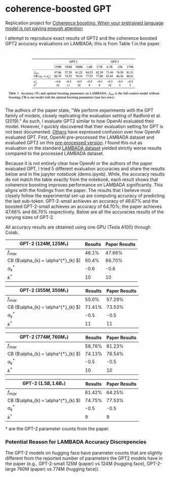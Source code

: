 # coherence-boosted GPT

Replication project for [Coherence boosting: When your pretrained language model is not paying enough attention](https://arxiv.org/pdf/2110.08294.pdf)

I attempt to reproduce exact results of GPT2 and the coherence boosted GPT2
accuracy evaluations on LAMBADA; this is from Table 1 in the paper.

![Table1](table.png)

The authors of the paper state, "We perform experiments with the GPT family of
models, closely replicating the evaluation setting of Radford et al. (2019)." As such,
I evaluate GPT2 similar to how OpenAI evaluated their model. However, I quickly
discovered that their evaluation setting for GPT is not best documented. [Others](https://github.com/openai/gpt-2/issues/131) have expressed confusion over how OpenAI evaluated GPT.
First, OpenAI pre-processed the LAMBADA dataset and evaluated GPT2 on this
[pre-processed version](https://huggingface.co/datasets/EleutherAI/lambada_openai).
I found this out as evaluation on the standard [LAMBADA dataset](https://huggingface.co/datasets/lambada) yielded strictly worse results compared to the processed LAMBADA dataset.

Because it is not entirely clear how OpenAI or the authors of the paper evaluated
GPT, I tried 5 different evaluation accuracies and share the results below and
in the jupyter notebook (demo.ipynb). While, the accuracy results do not match
the table exactly from the notebook, each result shows that coherence boosting
improves performance on LAMBADA significantly. This aligns with the findings
from the paper. The results that I believe most closely follow the experimental 
set-up are computing accuracy of predicting the last sub-token. GPT-2-small achieves an accuracy of 46.67% and the boosted GPT-2-small achieves an accuracy of 64.70%; the paper achieves 47.66% and 66.70% respectively. Below are all the accuracies results of the varying sizes of GPT-2.

All accuracy results are obtained using one GPU (Tesla A100) through Colab. 

|  GPT-2  $(124M, 125M_{\dagger})$                               |   Results      | Paper Results |
| ---                                    | ----           | ---           |
|  $f_{max}$                             |  46.1%         |  47.66%       |
|  CB ($\alpha_{k} = \alpha^{*}_{k} $)   |  60.4%         |  66.70%       |
|  $\alpha^{*}_{k}$                      |  -0.6          |  -0.6         |
|  $k^{*}$                               |  10            |  10           |

|  GPT-2  $(355M, 350M_{\dagger})$                                |   Results      | Paper Results |
| ---                                    | ----           | ---           |
|  $f_{max}$                             |  55.0%         |  57.29%       |
|  CB ($\alpha_{k} = \alpha^{*}_{k} $)   |  71.41%         |  73.53%       |
|  $\alpha^{*}_{k}$                      |  -0.5          |  -0.5         |
|  $k^{*}$                               |  11            |  11           |

|  GPT-2  $(774M, 760M_{\dagger})$                                |   Results      | Paper Results |
| ---                                    | ----           | ---           |
|  $f_{max}$                             |  58.76%         |  61.23%       |
|  CB ($\alpha_{k} = \alpha^{*}_{k} $)   |  74.13%         |  76.54%       |
|  $\alpha^{*}_{k}$                      |  -0.5          |  -0.5         |
|  $k^{*}$                               |  10            |  10           |

|  GPT-2  $(1.5B, 1.6B_{\dagger})$                                |   Results      | Paper Results |
| ---                                    | ----           | ---           |
|  $f_{max}$                             |  61.42%         |  64.25%       |
|  CB ($\alpha_{k} = \alpha^{*}_{k} $)   |  74.75%         |  77.53%       |
|  $\alpha^{*}_{k}$                      |  -0.5          |  -0.5         |
|  $k^{*}$                               |  9            |  9           |

$\dagger$ are the GPT-2 parameter counts from the paper.

### Potential Reason for LAMBADA Accuracy Discrepencies

The GPT-2 models on hugging face have parameter counts that are slightly different from the reported number of parameters the GPT2 models have in the paper (e.g., GPT-2-small 125M (paper) vs 124M (hugging face), GPT-2-large 760M (paper) vs 774M (hugging face)). 
